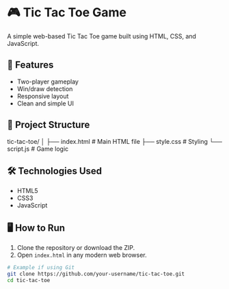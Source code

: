 # 🎮 Tic Tac Toe Game

A simple web-based Tic Tac Toe game built using HTML, CSS, and JavaScript.

## 🚀 Features

- Two-player gameplay
- Win/draw detection
- Responsive layout
- Clean and simple UI

## 📂 Project Structure

tic-tac-toe/ │ ├── index.html # Main HTML file ├── style.css # Styling └── script.js # Game logic

## 🛠️ Technologies Used

- HTML5
- CSS3
- JavaScript

## 🖥️ How to Run

1. Clone the repository or download the ZIP.
2. Open `index.html` in any modern web browser.

```bash
# Example if using Git
git clone https://github.com/your-username/tic-tac-toe.git
cd tic-tac-toe
